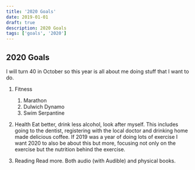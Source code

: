 ```yaml
---
title: '2020 Goals'
date: 2019-01-01
draft: true
description: 2020 Goals
tags: ['goals', '2020']
---
```


## 2020 Goals

I will turn 40 in October so this year is all about me doing stuff that I want to do.

1. Fitness
	1. Marathon
	2. Dulwich Dynamo
	3. Swim Serpantine

2. Health
Eat better, drink less alcohol, look after myself. This includes going to the dentist, registering with the local doctor and drinking home made delicious coffee. If 2019 was a year of doing lots of exercise I want 2020 to also be about this but more, focusing not only on the exercise but the nutrition behind the exercise.

3. Reading
Read more. Both audio (with Audible) and physical books.
